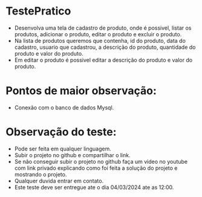 # TestePratico

- Desenvolva uma tela de cadastro de produto, onde é possivel, listar os produtos, adicionar o produto, editar o produto e excluir o produto.
- Na lista de produtos queremos que contenha, id do produto, data do cadastro, usuario que cadastrou, a descrição do produto, quantidade do produto e valor do produto.
- Em editar o produto é possivel editar a descrição do produto e valor do produto.

# Pontos de maior observação:
- Conexão com o banco de dados Mysql.

# Observação do teste:
- Pode ser feita em qualquer linguagem.
- Subir o projeto no github e compartilhar o link.
- Se não conseguir subir o projeto no github faça um video no youtube com link privado explicando como foi feita a solução do projeto e mostrando o projeto.
- Qualquer duvida entrar em contato.
- Este teste deve ser entregue ate o dia 04/03/2024 ate as 12:00.
